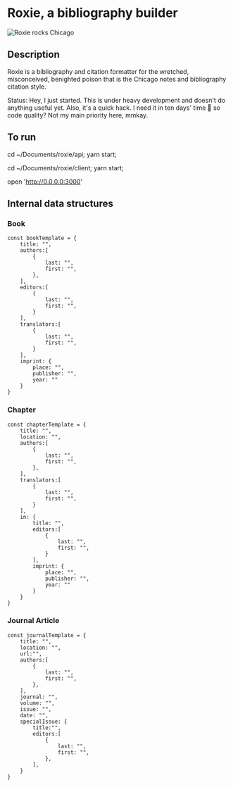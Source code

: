 # Roxie, a bibliography builder

![Roxie rocks Chicago](https://github.com/gswirrl/roxie/blob/master/doc/roxie.jpg?raw=true)

## Description

Roxie is a bibliography and citation formatter for the wretched, misconceived, benighted poison that is the Chicago notes and bibliography citation style.

Status: Hey, I just started. This is under heavy development and doesn't do anything useful yet. Also, it's a quick hack. I need it in ten days' time 😬 so code quality? Not my main priority here, mmkay.

## To run

cd ~/Documents/roxie/api; 
yarn start;

cd ~/Documents/roxie/client; 
yarn start;

open 'http://0.0.0.0:3000'

## Internal data structures

### Book
```
const bookTemplate = {
	title: "",
	authors:[
		{
			last: "",
			first: "",
		},
	],
	editors:[
		{
			last: "",
			first: "",
		}
	],
	translators:[
		{
			last: "",
			first: "",
		}
	],
	imprint: {
		place: "",
		publisher: "",
		year: ""
	}
}
```

### Chapter
```
const chapterTemplate = {
	title: "",
	location: "",
	authors:[
		{
			last: "",
			first: "",
		},
	],
	translators:[
		{
			last: "",
			first: "",
		}
	],
	in: {
		title: "",
		editors:[
			{
				last: "",
				first: "",
			}
		],
		imprint: {
			place: "",
			publisher: "",
			year: ""
		}
	}
}
```

### Journal Article
```
const journalTemplate = {
	title: "",
	location: "",
	url:"",
	authors:[
		{
			last: "",
			first: "",
		},
	],
	journal: "",
	volume: "",
	issue: "",
	date: "",
	specialIssue: {
		title:"",
		editors:[
			{
				last: "",
				first: "",
			},
		],
	}
}
```